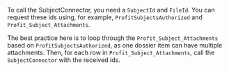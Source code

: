 To call the SubjectConnector, you need a  `SubjectId` and `FileId`. You can request these ids using, for example, `ProfitSubjectsAuthorized` and `Profit_Subject_Attachments`.

The best practice here is to loop through the `Profit_Subject_Attachments` based on `ProfitSubjectsAuthorized`, as one dossier item can have multiple attachments. Then, for each row in `Profit_Subject_Attachments`, call the `SubjectConnector` with the received ids.
